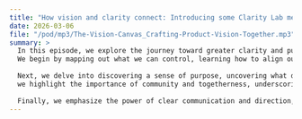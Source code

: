 ```yaml
---
title: "How vision and clarity connect: Introducing some Clarity Lab methods"
date: 2026-03-06
file: "/pod/mp3/The-Vision-Canvas_Crafting-Product-Vision-Together.mp3"
summary: >
  In this episode, we explore the journey toward greater clarity and purpose by examining the challenges—both within ourselves and in our external environment. 
  We begin by mapping out what we can control, learning how to align our energy and resources in ways that foster real progress. 
  
  Next, we delve into discovering a sense of purpose, uncovering what drives us personally and professionally. Recognizing that none of us can do this alone, 
  we highlight the importance of community and togetherness, underscoring how meaningful connections keep us motivated and grounded. 
  
  Finally, we emphasize the power of clear communication and direction, ensuring that we not only set ourselves on the right track but stay there with intention. 
---
```

